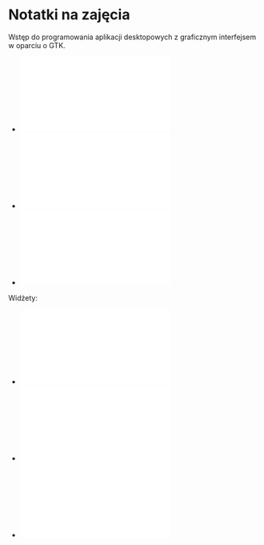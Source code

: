 # Notatki na zajęcia

Wstęp do programowania aplikacji desktopowych z graficznym interfejsem w oparciu o GTK.

* ![Wstęp](cpp_gtk_wstep.md)
* ![Obiektowość](cpp_gtk_obiektowosc.md)
* ![Hierarchia](cpp_gtk_hierarchia.md)  

Widżety:
* ![Label](cpp_gtk_label.md)
* ![Button](cpp_gtk_button.md)
* ![ProgressBar](cpp_gtk_progressbar.md)
